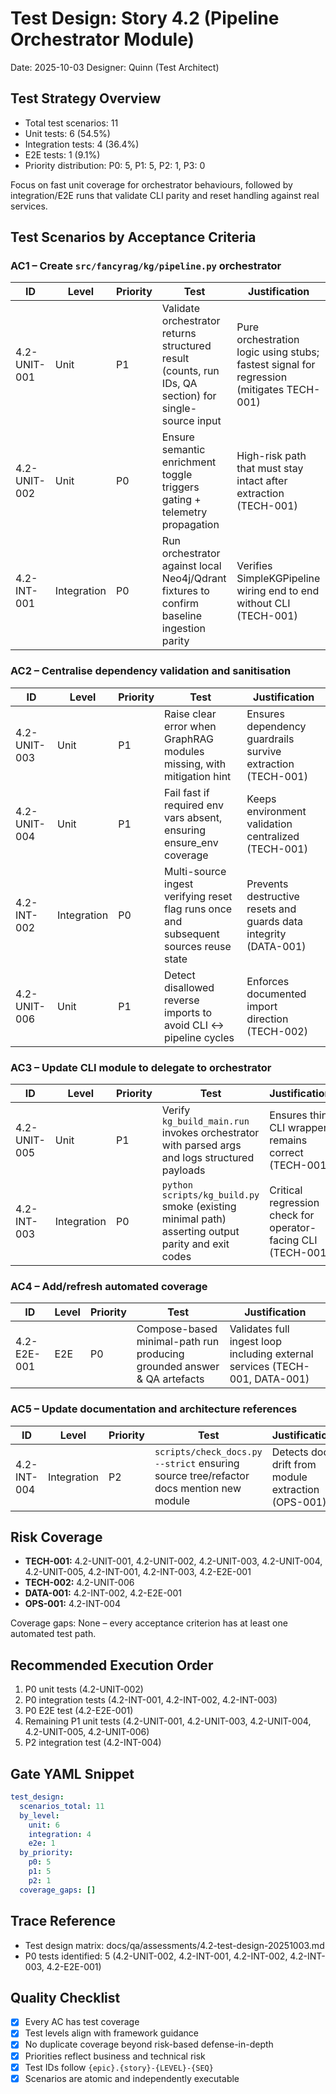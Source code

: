 # Test Design: Story 4.2 (Pipeline Orchestrator Module)

Date: 2025-10-03
Designer: Quinn (Test Architect)

## Test Strategy Overview
- Total test scenarios: 11
- Unit tests: 6 (54.5%)
- Integration tests: 4 (36.4%)
- E2E tests: 1 (9.1%)
- Priority distribution: P0: 5, P1: 5, P2: 1, P3: 0

Focus on fast unit coverage for orchestrator behaviours, followed by integration/E2E runs that validate CLI parity and reset handling against real services.

## Test Scenarios by Acceptance Criteria

### AC1 – Create `src/fancyrag/kg/pipeline.py` orchestrator

| ID | Level | Priority | Test | Justification |
|----|-------|----------|------|---------------|
| 4.2-UNIT-001 | Unit | P1 | Validate orchestrator returns structured result (counts, run IDs, QA section) for single-source input | Pure orchestration logic using stubs; fastest signal for regression (mitigates TECH-001) |
| 4.2-UNIT-002 | Unit | P0 | Ensure semantic enrichment toggle triggers gating + telemetry propagation | High-risk path that must stay intact after extraction (TECH-001) |
| 4.2-INT-001 | Integration | P0 | Run orchestrator against local Neo4j/Qdrant fixtures to confirm baseline ingestion parity | Verifies SimpleKGPipeline wiring end to end without CLI (TECH-001) |

### AC2 – Centralise dependency validation and sanitisation

| ID | Level | Priority | Test | Justification |
|----|-------|----------|------|---------------|
| 4.2-UNIT-003 | Unit | P1 | Raise clear error when GraphRAG modules missing, with mitigation hint | Ensures dependency guardrails survive extraction (TECH-001) |
| 4.2-UNIT-004 | Unit | P1 | Fail fast if required env vars absent, ensuring ensure_env coverage | Keeps environment validation centralized (TECH-001) |
| 4.2-INT-002 | Integration | P0 | Multi-source ingest verifying reset flag runs once and subsequent sources reuse state | Prevents destructive resets and guards data integrity (DATA-001) |
| 4.2-UNIT-006 | Unit | P1 | Detect disallowed reverse imports to avoid CLI ↔︎ pipeline cycles | Enforces documented import direction (TECH-002) |

### AC3 – Update CLI module to delegate to orchestrator

| ID | Level | Priority | Test | Justification |
|----|-------|----------|------|---------------|
| 4.2-UNIT-005 | Unit | P1 | Verify `kg_build_main.run` invokes orchestrator with parsed args and logs structured payloads | Ensures thin CLI wrapper remains correct (TECH-001) |
| 4.2-INT-003 | Integration | P0 | `python scripts/kg_build.py` smoke (existing minimal path) asserting output parity and exit codes | Critical regression check for operator-facing CLI (TECH-001) |

### AC4 – Add/refresh automated coverage

| ID | Level | Priority | Test | Justification |
|----|-------|----------|------|---------------|
| 4.2-E2E-001 | E2E | P0 | Compose-based minimal-path run producing grounded answer & QA artefacts | Validates full ingest loop including external services (TECH-001, DATA-001) |

### AC5 – Update documentation and architecture references

| ID | Level | Priority | Test | Justification |
|----|-------|----------|------|---------------|
| 4.2-INT-004 | Integration | P2 | `scripts/check_docs.py --strict` ensuring source tree/refactor docs mention new module | Detects doc drift from module extraction (OPS-001) |

## Risk Coverage
- **TECH-001:** 4.2-UNIT-001, 4.2-UNIT-002, 4.2-UNIT-003, 4.2-UNIT-004, 4.2-UNIT-005, 4.2-INT-001, 4.2-INT-003, 4.2-E2E-001
- **TECH-002:** 4.2-UNIT-006
- **DATA-001:** 4.2-INT-002, 4.2-E2E-001
- **OPS-001:** 4.2-INT-004

Coverage gaps: None – every acceptance criterion has at least one automated test path.

## Recommended Execution Order
1. P0 unit tests (4.2-UNIT-002)
2. P0 integration tests (4.2-INT-001, 4.2-INT-002, 4.2-INT-003)
3. P0 E2E test (4.2-E2E-001)
4. Remaining P1 unit tests (4.2-UNIT-001, 4.2-UNIT-003, 4.2-UNIT-004, 4.2-UNIT-005, 4.2-UNIT-006)
5. P2 integration test (4.2-INT-004)

## Gate YAML Snippet
```yaml
test_design:
  scenarios_total: 11
  by_level:
    unit: 6
    integration: 4
    e2e: 1
  by_priority:
    p0: 5
    p1: 5
    p2: 1
  coverage_gaps: []
```

## Trace Reference
- Test design matrix: docs/qa/assessments/4.2-test-design-20251003.md
- P0 tests identified: 5 (4.2-UNIT-002, 4.2-INT-001, 4.2-INT-002, 4.2-INT-003, 4.2-E2E-001)

## Quality Checklist
- [x] Every AC has test coverage
- [x] Test levels align with framework guidance
- [x] No duplicate coverage beyond risk-based defense-in-depth
- [x] Priorities reflect business and technical risk
- [x] Test IDs follow `{epic}.{story}-{LEVEL}-{SEQ}`
- [x] Scenarios are atomic and independently executable

